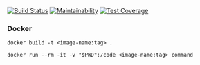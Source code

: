 [![Build Status](https://travis-ci.org/greybutton/project-lvl1-s212.svg?branch=master?style=flat-square)](https://travis-ci.org/greybutton/project-lvl1-s212)
[![Maintainability](https://api.codeclimate.com/v1/badges/d731c90a0d4c96d03662/maintainability)](https://codeclimate.com/github/greybutton/project-lvl1-s212/maintainability)
[![Test Coverage](https://api.codeclimate.com/v1/badges/d731c90a0d4c96d03662/test_coverage)](https://codeclimate.com/github/greybutton/project-lvl1-s212/test_coverage)

### Docker

`docker build -t <image-name:tag> .`

`docker run --rm -it -v "$PWD":/code <image-name:tag> command`
